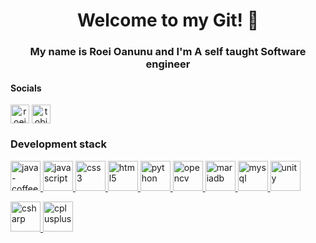 <h1 align="center">Welcome to my Git! 👋</h1>
<h3 align="center">My name is Roei Oanunu and I'm A self taught Software engineer</h3>

<h4 align="left">Socials</h3>

<a align="center" href="https://linkedin.com/in/roei-oanunu-b10666281/" target="blank"><img align="center" src="https://img.icons8.com/cute-clipart/30/linkedin.png" alt="roei oanunu" height="30" width="30" /></a>
<a align="center" href="https://discord.gg/tobiesroei" target="blank"><img align="center" src="https://img.icons8.com/cute-clipart/64/discord-logo.png" alt="tobiesroei" height="30" width="30" /></a>


<h3 align="left">Development stack</h3>
<p align="left"> 
    <a href="https://www.java.com" target="_blank" rel="noreferrer"> <img src="https://img.icons8.com/plasticine/48/java-coffee-cup-logo.png" alt="java-coffee-cup-logo" alt="java" width="48" height="48"/> </a> 
    <a href="https://developer.mozilla.org/en-US/docs/Web/JavaScript" target="_blank" rel="noreferrer"> <img src="https://img.icons8.com/dusk/48/javascript.png" alt="javascript" width="48" height="48"/> </a>
    <a href="https://www.w3schools.com/css/" target="_blank" rel="noreferrer"> <img src="https://img.icons8.com/dusk/48/css3.png" alt="css3" width="48" height="48"/> </a>  
    <a href="https://www.w3.org/html/" target="_blank" rel="noreferrer"> <img src="https://img.icons8.com/plasticine/48/html-5.png" alt="html5" width="48" height="48"/> </a> 
    <a href="https://www.python.org" target="_blank" rel="noreferrer"> <img src="https://img.icons8.com/dusk/48/python.png" alt="python" width="48" height="48"/> </a> 
    <a href="https://opencv.org/" target="_blank" rel="noreferrer"> <img src="https://img.icons8.com/color/48/opencv.png" alt="opencv" width="48" height="48"/> </a> 
    <a href="https://mariadb.org/" target="_blank" rel="noreferrer"> <img src="https://img.icons8.com/fluency/48/maria-db.png" alt="mariadb" width="48" height="48"/> </a> 
    <a href="https://www.mysql.com/" target="_blank" rel="noreferrer"> <img src="https://img.icons8.com/color/48/my-sql.png" alt="mysql" width="48" height="48"/> </a> 
    <a href="https://unity.com/" target="_blank" rel="noreferrer"> <img src="https://img.icons8.com/dusk/48/unity.png" alt="unity" width="48" height="48"/> </a> </p>
    <a href="https://www.w3schools.com/cs/" target="_blank" rel="noreferrer"> <img src="https://img.icons8.com/dusk/48/cs.png" alt="csharp" width="48" height="48"/> </a> 
    <a href="https://www.w3schools.com/cpp/" target="_blank" rel="noreferrer"> <img src="https://img.icons8.com/dusk/48/c-plus-plus.png" alt="cplusplus" width="48" height="48"/> </a> 

